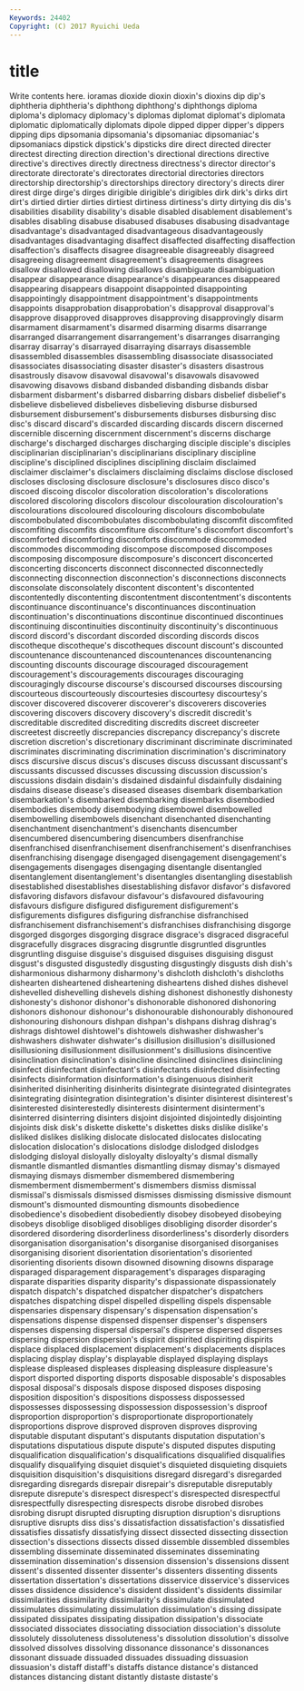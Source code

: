 ```yaml
---
Keywords: 24402 
Copyright: (C) 2017 Ryuichi Ueda
---
```


# title

Write contents here.
ioramas dioxide
dioxin dioxin's dioxins dip dip's diphtheria diphtheria's diphthong diphthong's diphthongs
diploma diploma's diplomacy diplomacy's diplomas diplomat diplomat's diplomata diplomatic diplomatically
diplomats dipole dipped dipper dipper's dippers dipping dips dipsomania dipsomania's
dipsomaniac dipsomaniac's dipsomaniacs dipstick dipstick's dipsticks dire direct directed directer
directest directing direction direction's directional directions directive directive's directives directly
directness directness's director director's directorate directorate's directorates directorial directories directors
directorship directorship's directorships directory directory's directs direr direst dirge dirge's
dirges dirigible dirigible's dirigibles dirk dirk's dirks dirt dirt's dirtied
dirtier dirties dirtiest dirtiness dirtiness's dirty dirtying dis dis's disabilities
disability disability's disable disabled disablement disablement's disables disabling disabuse disabused
disabuses disabusing disadvantage disadvantage's disadvantaged disadvantageous disadvantageously disadvantages disadvantaging disaffect
disaffected disaffecting disaffection disaffection's disaffects disagree disagreeable disagreeably disagreed disagreeing
disagreement disagreement's disagreements disagrees disallow disallowed disallowing disallows disambiguate disambiguation
disappear disappearance disappearance's disappearances disappeared disappearing disappears disappoint disappointed disappointing
disappointingly disappointment disappointment's disappointments disappoints disapprobation disapprobation's disapproval disapproval's disapprove
disapproved disapproves disapproving disapprovingly disarm disarmament disarmament's disarmed disarming disarms
disarrange disarranged disarrangement disarrangement's disarranges disarranging disarray disarray's disarrayed disarraying
disarrays disassemble disassembled disassembles disassembling disassociate disassociated disassociates disassociating disaster
disaster's disasters disastrous disastrously disavow disavowal disavowal's disavowals disavowed disavowing
disavows disband disbanded disbanding disbands disbar disbarment disbarment's disbarred disbarring
disbars disbelief disbelief's disbelieve disbelieved disbelieves disbelieving disburse disbursed disbursement
disbursement's disbursements disburses disbursing disc disc's discard discard's discarded discarding
discards discern discerned discernible discerning discernment discernment's discerns discharge discharge's
discharged discharges discharging disciple disciple's disciples disciplinarian disciplinarian's disciplinarians disciplinary
discipline discipline's disciplined disciplines disciplining disclaim disclaimed disclaimer disclaimer's disclaimers
disclaiming disclaims disclose disclosed discloses disclosing disclosure disclosure's disclosures disco
disco's discoed discoing discolor discoloration discoloration's discolorations discolored discoloring discolors
discolour discolouration discolouration's discolourations discoloured discolouring discolours discombobulate discombobulated discombobulates
discombobulating discomfit discomfited discomfiting discomfits discomfiture discomfiture's discomfort discomfort's discomforted
discomforting discomforts discommode discommoded discommodes discommoding discompose discomposed discomposes discomposing
discomposure discomposure's disconcert disconcerted disconcerting disconcerts disconnect disconnected disconnectedly disconnecting
disconnection disconnection's disconnections disconnects disconsolate disconsolately discontent discontent's discontented discontentedly
discontenting discontentment discontentment's discontents discontinuance discontinuance's discontinuances discontinuation discontinuation's discontinuations
discontinue discontinued discontinues discontinuing discontinuities discontinuity discontinuity's discontinuous discord discord's
discordant discorded discording discords discos discotheque discotheque's discotheques discount discount's
discounted discountenance discountenanced discountenances discountenancing discounting discounts discourage discouraged discouragement
discouragement's discouragements discourages discouraging discouragingly discourse discourse's discoursed discourses discoursing
discourteous discourteously discourtesies discourtesy discourtesy's discover discovered discoverer discoverer's discoverers
discoveries discovering discovers discovery discovery's discredit discredit's discreditable discredited discrediting
discredits discreet discreeter discreetest discreetly discrepancies discrepancy discrepancy's discrete discretion
discretion's discretionary discriminant discriminate discriminated discriminates discriminating discrimination discrimination's discriminatory
discs discursive discus discus's discuses discuss discussant discussant's discussants discussed
discusses discussing discussion discussion's discussions disdain disdain's disdained disdainful disdainfully
disdaining disdains disease disease's diseased diseases disembark disembarkation disembarkation's disembarked
disembarking disembarks disembodied disembodies disembody disembodying disembowel disembowelled disembowelling disembowels
disenchant disenchanted disenchanting disenchantment disenchantment's disenchants disencumber disencumbered disencumbering disencumbers
disenfranchise disenfranchised disenfranchisement disenfranchisement's disenfranchises disenfranchising disengage disengaged disengagement disengagement's
disengagements disengages disengaging disentangle disentangled disentanglement disentanglement's disentangles disentangling disestablish
disestablished disestablishes disestablishing disfavor disfavor's disfavored disfavoring disfavors disfavour disfavour's
disfavoured disfavouring disfavours disfigure disfigured disfigurement disfigurement's disfigurements disfigures disfiguring
disfranchise disfranchised disfranchisement disfranchisement's disfranchises disfranchising disgorge disgorged disgorges disgorging
disgrace disgrace's disgraced disgraceful disgracefully disgraces disgracing disgruntle disgruntled disgruntles
disgruntling disguise disguise's disguised disguises disguising disgust disgust's disgusted disgustedly
disgusting disgustingly disgusts dish dish's disharmonious disharmony disharmony's dishcloth dishcloth's
dishcloths dishearten disheartened disheartening disheartens dished dishes dishevel dishevelled dishevelling
dishevels dishing dishonest dishonestly dishonesty dishonesty's dishonor dishonor's dishonorable dishonored
dishonoring dishonors dishonour dishonour's dishonourable dishonourably dishonoured dishonouring dishonours dishpan
dishpan's dishpans dishrag dishrag's dishrags dishtowel dishtowel's dishtowels dishwasher dishwasher's
dishwashers dishwater dishwater's disillusion disillusion's disillusioned disillusioning disillusionment disillusionment's disillusions
disincentive disinclination disinclination's disincline disinclined disinclines disinclining disinfect disinfectant disinfectant's
disinfectants disinfected disinfecting disinfects disinformation disinformation's disingenuous disinherit disinherited disinheriting
disinherits disintegrate disintegrated disintegrates disintegrating disintegration disintegration's disinter disinterest disinterest's
disinterested disinterestedly disinterests disinterment disinterment's disinterred disinterring disinters disjoint disjointed
disjointedly disjointing disjoints disk disk's diskette diskette's diskettes disks dislike
dislike's disliked dislikes disliking dislocate dislocated dislocates dislocating dislocation dislocation's
dislocations dislodge dislodged dislodges dislodging disloyal disloyally disloyalty disloyalty's dismal
dismally dismantle dismantled dismantles dismantling dismay dismay's dismayed dismaying dismays
dismember dismembered dismembering dismemberment dismemberment's dismembers dismiss dismissal dismissal's dismissals
dismissed dismisses dismissing dismissive dismount dismount's dismounted dismounting dismounts disobedience
disobedience's disobedient disobediently disobey disobeyed disobeying disobeys disoblige disobliged disobliges
disobliging disorder disorder's disordered disordering disorderliness disorderliness's disorderly disorders disorganisation
disorganisation's disorganise disorganised disorganises disorganising disorient disorientation disorientation's disoriented disorienting
disorients disown disowned disowning disowns disparage disparaged disparagement disparagement's disparages
disparaging disparate disparities disparity disparity's dispassionate dispassionately dispatch dispatch's dispatched
dispatcher dispatcher's dispatchers dispatches dispatching dispel dispelled dispelling dispels dispensable
dispensaries dispensary dispensary's dispensation dispensation's dispensations dispense dispensed dispenser dispenser's
dispensers dispenses dispensing dispersal dispersal's disperse dispersed disperses dispersing dispersion
dispersion's dispirit dispirited dispiriting dispirits displace displaced displacement displacement's displacements
displaces displacing display display's displayable displayed displaying displays displease displeased
displeases displeasing displeasure displeasure's disport disported disporting disports disposable disposable's
disposables disposal disposal's disposals dispose disposed disposes disposing disposition disposition's
dispositions dispossess dispossessed dispossesses dispossessing dispossession dispossession's disproof disproportion disproportion's
disproportionate disproportionately disproportions disprove disproved disproven disproves disproving disputable disputant
disputant's disputants disputation disputation's disputations disputatious dispute dispute's disputed disputes
disputing disqualification disqualification's disqualifications disqualified disqualifies disqualify disqualifying disquiet disquiet's
disquieted disquieting disquiets disquisition disquisition's disquisitions disregard disregard's disregarded disregarding
disregards disrepair disrepair's disreputable disreputably disrepute disrepute's disrespect disrespect's disrespected
disrespectful disrespectfully disrespecting disrespects disrobe disrobed disrobes disrobing disrupt disrupted
disrupting disruption disruption's disruptions disruptive disrupts diss diss's dissatisfaction dissatisfaction's
dissatisfied dissatisfies dissatisfy dissatisfying dissect dissected dissecting dissection dissection's dissections
dissects dissed dissemble dissembled dissembles dissembling disseminate disseminated disseminates disseminating
dissemination dissemination's dissension dissension's dissensions dissent dissent's dissented dissenter dissenter's
dissenters dissenting dissents dissertation dissertation's dissertations disservice disservice's disservices disses
dissidence dissidence's dissident dissident's dissidents dissimilar dissimilarities dissimilarity dissimilarity's dissimulate
dissimulated dissimulates dissimulating dissimulation dissimulation's dissing dissipate dissipated dissipates dissipating
dissipation dissipation's dissociate dissociated dissociates dissociating dissociation dissociation's dissolute dissolutely
dissoluteness dissoluteness's dissolution dissolution's dissolve dissolved dissolves dissolving dissonance dissonance's
dissonances dissonant dissuade dissuaded dissuades dissuading dissuasion dissuasion's distaff distaff's
distaffs distance distance's distanced distances distancing distant distantly distaste distaste's
